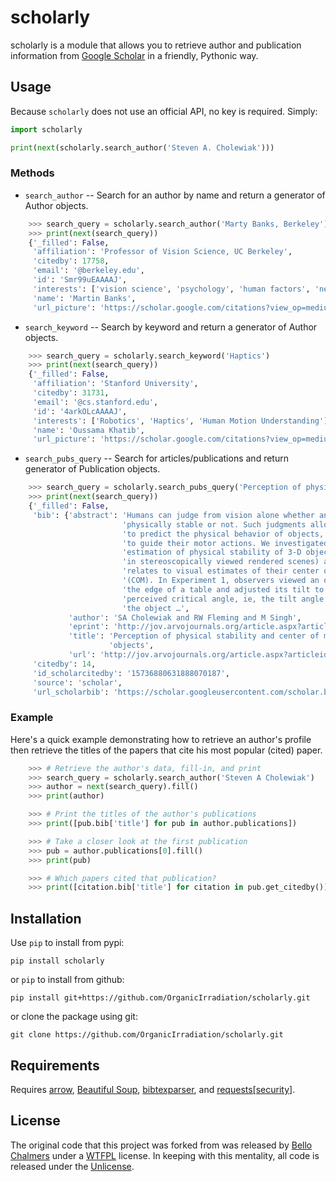 # scholarly
scholarly is a module that allows you to retrieve author and publication information from [Google Scholar](https://scholar.google.com) in a friendly, Pythonic way.


## Usage
Because `scholarly` does not use an official API, no key is required. Simply:

```python
import scholarly

print(next(scholarly.search_author('Steven A. Cholewiak')))
```

### Methods
* `search_author` -- Search for an author by name and return a generator of Author objects.

```python
    >>> search_query = scholarly.search_author('Marty Banks, Berkeley')
    >>> print(next(search_query))
    {'_filled': False,
     'affiliation': 'Professor of Vision Science, UC Berkeley',
     'citedby': 17758,
     'email': '@berkeley.edu',
     'id': 'Smr99uEAAAAJ',
     'interests': ['vision science', 'psychology', 'human factors', 'neuroscience'],
     'name': 'Martin Banks',
     'url_picture': 'https://scholar.google.com/citations?view_op=medium_photo&user=Smr99uEAAAAJ'}
```

* `search_keyword` -- Search by keyword and return a generator of Author objects.

```python
    >>> search_query = scholarly.search_keyword('Haptics')
    >>> print(next(search_query))
    {'_filled': False,
     'affiliation': 'Stanford University',
     'citedby': 31731,
     'email': '@cs.stanford.edu',
     'id': '4arkOLcAAAAJ',
     'interests': ['Robotics', 'Haptics', 'Human Motion Understanding'],
     'name': 'Oussama Khatib',
     'url_picture': 'https://scholar.google.com/citations?view_op=medium_photo&user=4arkOLcAAAAJ'}
```

* `search_pubs_query` -- Search for articles/publications and return generator of Publication objects.

```python
    >>> search_query = scholarly.search_pubs_query('Perception of physical stability and center of mass of 3D objects')
    >>> print(next(search_query))
    {'_filled': False,
     'bib': {'abstract': 'Humans can judge from vision alone whether an object is '
                         'physically stable or not. Such judgments allow observers '
                         'to predict the physical behavior of objects, and hence '
                         'to guide their motor actions. We investigated the visual '
                         'estimation of physical stability of 3-D objects (shown '
                         'in stereoscopically viewed rendered scenes) and how it '
                         'relates to visual estimates of their center of mass '
                         '(COM). In Experiment 1, observers viewed an object near '
                         'the edge of a table and adjusted its tilt to the '
                         'perceived critical angle, ie, the tilt angle at which '
                         'the object …',
             'author': 'SA Cholewiak and RW Fleming and M Singh',
             'eprint': 'http://jov.arvojournals.org/article.aspx?articleid=2213254',
             'title': 'Perception of physical stability and center of mass of 3-D '
                      'objects',
             'url': 'http://jov.arvojournals.org/article.aspx?articleid=2213254'},
     'citedby': 14,
     'id_scholarcitedby': '15736880631888070187',
     'source': 'scholar',
     'url_scholarbib': 'https://scholar.googleusercontent.com/scholar.bib?q=info:K8ZpoI6hZNoJ:scholar.google.com/&output=citation&scisig=AAGBfm0AAAAAXGSbUf67ybEFA3NEyJzRusXRbR441api&scisf=4&ct=citation&cd=0&hl=en'}

```


### Example
Here's a quick example demonstrating how to retrieve an author's profile then retrieve the titles of the papers that cite his most popular (cited) paper.

```python
    >>> # Retrieve the author's data, fill-in, and print
    >>> search_query = scholarly.search_author('Steven A Cholewiak')
    >>> author = next(search_query).fill()
    >>> print(author)

    >>> # Print the titles of the author's publications
    >>> print([pub.bib['title'] for pub in author.publications])

    >>> # Take a closer look at the first publication
    >>> pub = author.publications[0].fill()
    >>> print(pub)

    >>> # Which papers cited that publication?
    >>> print([citation.bib['title'] for citation in pub.get_citedby()])
```


## Installation
Use `pip` to install from pypi:

    pip install scholarly

or `pip` to install from github:

    pip install git+https://github.com/OrganicIrradiation/scholarly.git

or clone the package using git:

    git clone https://github.com/OrganicIrradiation/scholarly.git


## Requirements
Requires [arrow](http://crsmithdev.com/arrow/), [Beautiful Soup](https://pypi.python.org/pypi/beautifulsoup4/), [bibtexparser](https://pypi.python.org/pypi/bibtexparser/), and [requests[security]](https://pypi.python.org/pypi/requests/).


## License
The original code that this project was forked from was released by [Bello Chalmers](https://github.com/lbello/chalmers-web) under a [WTFPL](http://www.wtfpl.net/) license. In keeping with this mentality, all code is released under the [Unlicense](http://unlicense.org/).
